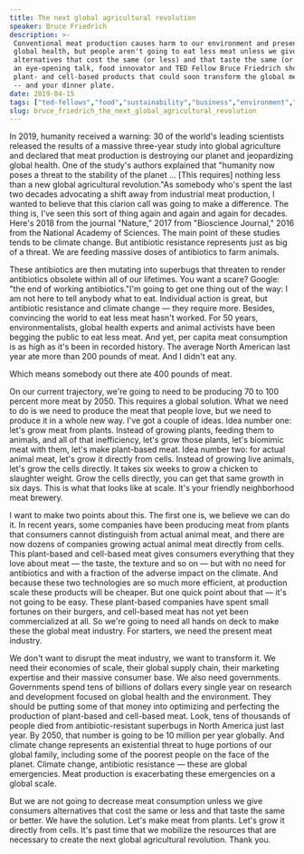 ```yaml
---
title: The next global agricultural revolution
speaker: Bruce Friedrich
description: >-
 Conventional meat production causes harm to our environment and presents risks to
 global health, but people aren't going to eat less meat unless we give them
 alternatives that cost the same (or less) and that taste the same (or better). In
 an eye-opening talk, food innovator and TED Fellow Bruce Friedrich shows the
 plant- and cell-based products that could soon transform the global meat industry
 -- and your dinner plate.
date: 2019-04-15
tags: ["ted-fellows","food","sustainability","business","environment","agriculture","innovation","future"]
slug: bruce_friedrich_the_next_global_agricultural_revolution
---
```


In 2019, humanity received a warning: 30 of the world's leading scientists released the
results of a massive three-year study into global agriculture and declared that meat
production is destroying our planet and jeopardizing global health. One of the study's
authors explained that "humanity now poses a threat to the stability of the planet ...
[This requires] nothing less than a new global agricultural revolution."As somebody who's
spent the last two decades advocating a shift away from industrial meat production, I
wanted to believe that this clarion call was going to make a difference. The thing is,
I've seen this sort of thing again and again and again for decades. Here's 2018 from the
journal "Nature," 2017 from "Bioscience Journal," 2016 from the National Academy of
Sciences. The main point of these studies tends to be climate change. But antibiotic
resistance represents just as big of a threat. We are feeding massive doses of antibiotics
to farm animals.

These antibiotics are then mutating into superbugs that threaten to render antibiotics
obsolete within all of our lifetimes. You want a scare? Google: "the end of working
antibiotics."I'm going to get one thing out of the way: I am not here to tell anybody what
to eat. Individual action is great, but antibiotic resistance and climate change — they
require more. Besides, convincing the world to eat less meat hasn't worked. For 50 years,
environmentalists, global health experts and animal activists have been begging the public
to eat less meat. And yet, per capita meat consumption is as high as it's been in recorded
history. The average North American last year ate more than 200 pounds of meat. And I
didn't eat any.

Which means somebody out there ate 400 pounds of meat.

On our current trajectory, we're going to need to be producing 70 to 100 percent more meat
by 2050. This requires a global solution. What we need to do is we need to produce the
meat that people love, but we need to produce it in a whole new way. I've got a couple of
ideas. Idea number one: let's grow meat from plants. Instead of growing plants, feeding
them to animals, and all of that inefficiency, let's grow those plants, let's biomimic
meat with them, let's make plant-based meat. Idea number two: for actual animal meat,
let's grow it directly from cells. Instead of growing live animals, let's grow the cells
directly. It takes six weeks to grow a chicken to slaughter weight. Grow the cells
directly, you can get that same growth in six days. This is what that looks like at scale.
It's your friendly neighborhood meat brewery.

I want to make two points about this. The first one is, we believe we can do it. In recent
years, some companies have been producing meat from plants that consumers cannot
distinguish from actual animal meat, and there are now dozens of companies growing actual
animal meat directly from cells. This plant-based and cell-based meat gives consumers
everything that they love about meat — the taste, the texture and so on — but with no need
for antibiotics and with a fraction of the adverse impact on the climate. And because
these two technologies are so much more efficient, at production scale these products will
be cheaper. But one quick point about that — it's not going to be easy. These plant-based
companies have spent small fortunes on their burgers, and cell-based meat has not yet been
commercialized at all. So we're going to need all hands on deck to make these the global
meat industry. For starters, we need the present meat industry.

We don't want to disrupt the meat industry, we want to transform it. We need their
economies of scale, their global supply chain, their marketing expertise and their massive
consumer base. We also need governments. Governments spend tens of billions of dollars
every single year on research and development focused on global health and the
environment. They should be putting some of that money into optimizing and perfecting the
production of plant-based and cell-based meat. Look, tens of thousands of people died from
antibiotic-resistant superbugs in North America just last year. By 2050, that number is
going to be 10 million per year globally. And climate change represents an existential
threat to huge portions of our global family, including some of the poorest people on the
face of the planet. Climate change, antibiotic resistance — these are global emergencies.
Meat production is exacerbating these emergencies on a global scale.

But we are not going to decrease meat consumption unless we give consumers alternatives
that cost the same or less and that taste the same or better. We have the solution. Let's
make meat from plants. Let's grow it directly from cells. It's past time that we mobilize
the resources that are necessary to create the next global agricultural revolution. Thank
you.

<!--
ad_duration=3.33
comment_count=79
event="TED2019"
external_start_time=0
has_talk_citation=1
intro_duration=11.82
is_subtitle_required="False"
is_talk_featured="True"
language="en"
language_swap="False"
native_language="en"
number_of_related_talks=6
number_of_speakers=1
number_of_subtitled_videos=27
number_of_tags=8
number_of_talk_download_languages=28
number_of_talk_more_resources=0
number_of_talk_recommendations=1
number_of_talks_take_actions=2
post_ad_duration=0.83
published_timestamp="2019-05-21 19:56:50"
recording_date="2019-04-15"
speaker_description="Food innovator"
speaker_is_published=1
speaker_name="Bruce Friedrich"
talk_more_resources=[]
talk_name="The next global agricultural revolution"
talk_recommendations_blurb="More resources curated by Bruce Friedrich"
talks_tags=["ted-fellows","food","sustainability","business","environment","agriculture","innovation","future"]
url_audio="https://download.ted.com/talks/BruceFriedrich_2019U.mp3?apikey=acme-roadrunner"
url_photo_speaker="https://pe.tedcdn.com/images/ted/f5899bc278d3e3b133fb40e4e4d99af07e4d2665_254x191.jpg"
url_photo_talk="https://s3.amazonaws.com/talkstar-photos/uploads/1c8886c4-86c4-44ed-9338-803c256cfe80/BruceFriedrich_2019-embed.jpg"
url_webpage="https://www.ted.com/talks/bruce_friedrich_the_next_global_agricultural_revolution"
video_type_name="TED Stage Talk"
-->